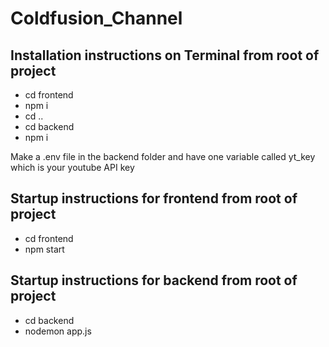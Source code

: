 # Coldfusion_Channel

## Installation instructions on Terminal from root of project
- cd frontend
- npm i 
- cd ..
- cd backend
- npm i 

Make a .env file in the backend folder and have one variable called yt_key which is your youtube API key 

## Startup instructions for frontend from root of project
- cd frontend 
- npm start

## Startup instructions for backend from root of project
- cd backend
- nodemon app.js


